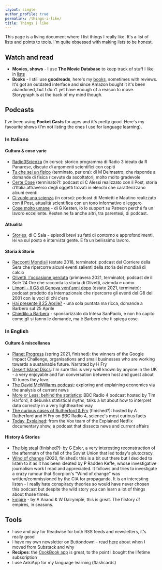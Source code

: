 ```yaml
---
layout: single
author_profile: true
permalink: /things-i-like/
title: Things I like
---
```


This page is a living document where I list things I really like. It's a list of lists and points to tools. I'm quite obsessed with making lists to be honest.

## Watch and read

* **Movies, shows** - I use **The Movie Database** to keep track of stuff I like in [lists](https://www.themoviedb.org/u/martina.physics/lists)
* **Books** - I still use **goodreads**, here's my [books](https://www.goodreads.com/review/list/92719498?ref=nav_mybooks), sometimes with reviews. It's got an outdated interface and since Amazon bought it it's been abandoned, but I don't yet have enough of a reason to move. Storygraph is at the back of my mind though.

## Podcasts

I've been using **Pocket Casts** for ages and it's pretty good. Here's my favourite shows (I'm not listing the ones I use for language learning).

### In Italiano

#### Cultura & cose varie

* [Radio3Scienza](https://www.raiplaysound.it/programmi/radio3scienza) (in corso): storico programma di Radio 3 ideato da R Panarese, discute di argomenti scientifici con ospiti
* [Tu che sei un fisico](https://podcasts.google.com/feed/aHR0cHM6Ly93d3cuc3ByZWFrZXIuY29tL3Nob3cvNDI0NjEzNC9lcGlzb2Rlcy9mZWVk) (terminato, per ora): di M Delmastro, che risponde a domande di fisica ricevute da ascoltatori, molto molto gradevole
* [Certe Cose](https://www.ilpost.it/2022/04/22/certe-cose/) (terminato?): podcast di C Alessi realizzato con il Post, storia d'Italia attraverso degli oggetti trovati in elenchi che caratterizzano alcuni eventi
* [Ci vuole una scienza](https://www.ilpost.it/2022/04/08/ci-vuole-una-scienza-trailer/) (in corso): podcast di Menietti e Mautino realizzato con il Post, attualità scientifica con un tono informativo e leggero
* [Cose molto umane](https://www.cosemoltoumane.it/) - di G Kesten, io lo support su Patreon perché fa un lavoro eccellente. Kesten ne fa anche altri, tra parentesi, di podcast.

#### Attualità
* [Stories](https://choramedia.com/podcast/stories/), di C Sala - episodi brevi su fatti di contorno e approfondimenti, lei va sul posto e intervista gente. E fa un bellissimo lavoro.

#### Storia & Storie

* [Racconti Mondiali](https://www.spreaker.com/show/racconti-mondiali) (estate 2018, terminato): podcast del Corriere della Sera che ripercorre alcuni eventi salienti della storia dei mondiali di calcio
* [Olivetti, l'occasione perduta](https://stream24.ilsole24ore.com/podcasts/olivetti-l-occasione-perduta-AEkeq2C) (primavera 2021, terminato), podcast de il Sole 24 Ore che racconta la storia di Olivetti, azienda e uomo
* [Limoni - Il G8 di Genova vent'anni dopo](https://www.internazionale.it/notizie/2021/06/10/limoni-podcast-g8-genova) (estate 2021, terminato): podcast prodotto da Internazionale che ripercorre gli eventi del G8 del 2001 con le voci di chi c'era
* [Hai presente il 25 Aprile?](https://choramedia.com/podcast/hai-presente-il-25-aprile/) - una sola puntata ma ricca, domande a Barbero sul 25 Aprile
* [Chiedilo a Barbero](https://group.intesasanpaolo.com/it/sezione-editoriale/intesa-sanpaolo-on-air/cultura/chiedilo-a-alessandro-barbero-podcast) - sponsorizzato da Intesa SanPaolo, e non ho capito come gli si fanno le domande, ma è Barbero che ti spiega cose


### In English

#### Culture & miscellanea

* [Planet Progress](https://podcasts.google.com/feed/aHR0cHM6Ly9wbGFuZXRwcm9ncmVzcy5saWJzeW4uY29tL3Jzcw) (spring 2021, finished): the winners of the Google Impact Challenge, organisations and small businesses who are working towards a sustainable future. Narrated by H Fry
* [Desert Island Discs](https://www.bbc.co.uk/programmes/b006qnmr): I'm sure this is very well known by anyone in the UK - a very enjoyable and fun conversation between host and guest about 10 tunes they love. 
* [The David McWilliams podcast](https://davidmcwilliams.ie/podcast/): exploring and explaining economics via the analysis of current news
* [More or Less: behind the statistics](https://www.bbc.co.uk/programmes/p02nrss1/episodes/downloads): BBC Radio 4 podcast hosted by Tim Harford, it debunks statistical myths, talks a lot about how to interpret data correctly in a very lighthearted way
* [The curious cases of Rutherford & Fry](https://www.bbc.co.uk/programmes/b07dx75g) (finished?): hosted by A Rutherford and H Fry on BBC Radio 4, science's most curious facts
* [Today, Explained](https://www.vox.com/today-explained): from the Vox team of the Explained Netflix documentary show, a podcast that dissects news and current affairs

#### History & Stories

* [The big steal](https://www.thebigstealpodcast.com/) (finished?): by G Esler, a very interesting reconstruction of the aftermath of the fall of the Soviet Union that led today's plutocracy.
* [Wind of change](https://crooked.com/podcast-series/wind-of-change/) (2020, finished): this is a bit out there but I decided to listen to it as it has been ideated by P Radden Keffe, whose investigative journalism work I read and appreciated. It follows and tries to investigate a crazy rumour that Scorpion's "Wind of change" was written/commissioned by the CIA for propaganda. It is an interesting listen - I really hate conspiracy theories so would have never chosen this podcast but despite the wild story you can learn a lot of things about those times.
* [Empire](https://www.goalhangerpodcasts.com/empire) - by A Anand & W Dalrymple, this is great. The history of empires, in seasons.


## Tools

* I use and pay for Readwise for both RSS feeds and newsletters, it's really good
* I have my own newsletter on Buttondown - read [here](https://martinapugliese.github.io/doodling-data-reloaded/) about when I moved from Substack and why
* **Recipes**: the [CookBook app](https://thecookbookapp.com/) is great, to the point I bought the lifetime subscription
* I use AnkiApp for my language learning (flashcards)